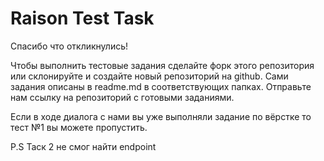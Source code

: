 # Raison Test Task

Спасибо что откликнулись!

Чтобы выполнить тестовые задания сделайте форк этого репозитория или склонируйте и создайте новый репозиторий на github.
Сами задания описаны в readme.md в соответствующих папках.
Отправьте нам ссылку на репозиторий с готовыми заданиями.

Если в ходе диалога с нами вы уже выполняли задание по вёрстке то тест №1 вы можете пропустить.

P.S Таск 2 не смог найти endpoint
